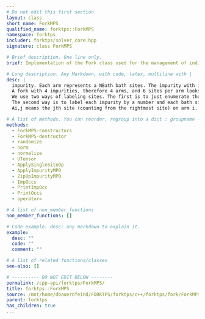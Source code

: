 ```yaml
---
# Do not edit this first section
layout: class
short_name: ForkMPS
qualified_name: forktps::ForkMPS
namespace: forktps
includer: forktps/solver_core.hpp
signature: class ForkMPS

# Brief description. One line only.
brief: Implementation of the Fork class used for the management of indices for the forktps. A Fork consists of several impurity sites with an arm attached to each

# Long description. Any Markdown, with code, latex, multiline with |
desc: |
  impurity. Each arm represents a NBath bath sites. The impurity with its arm makes up a chain. Each chain is then connected to the next (and or previous) chain only via connections over the impurity.
  A fork with 4 impurities, therefore 4 arms, and 6 sites per arm looks like: O -- o -- o -- o -- o -- o -- o | O -- o -- o -- o -- o -- o -- o | O -- o -- o -- o -- o -- o -- o | O -- o -- o -- o -- o -- o -- o
  We use two ways of labeling sites. The first is to just enumerate them: 1 -- 2 -- 3 -- 4 -- 5 -- 6 -- 7 | 8 -- 9 -- 10-- 11-- 12-- 13-- 14 | 15-- 16-- 17-- 18-- 19-- 20-- 21 | 22-- 23-- 24-- 25-- 26-- 27-- 28
  The second way is to label each impurity by a number and each bath site by its arm and an additional bath index. It is convention to start counting the sites of each arm starting from the right, i.e.: away from the impurity: I1 -- A1,6 -- A1,5 -- A1,4 -- A1,3 -- A1,2 -- A1,1 | I2 -- A2,6 -- A2,5 -- A2,4 -- A2,3 -- A2,2 -- A2,1 | I3 -- A3,6 -- A3,5 -- A3,4 -- A3,3 -- A3,2 -- A3,1 | I4 -- A4,6 -- A4,5 -- A4,4 -- A4,3 -- A4,2 -- A4,1
  Ai,j means the jth site (counting from the rightmost site) on arm i. The purpose of the fork class is mostly to translate between these 2 ways of labeling sites.

# A list of methods. You can reorder, regroup into a dict : groupname -> list
methods:
  - ForkMPS-constructors
  - ForkMPS-destructor
  - randomize
  - norm
  - normalize
  - UTensor
  - ApplySingleSiteOp
  - ApplyImpurityMPO
  - ZipUpImpurityMPO
  - ImpOccs
  - PrintImpOcc
  - PrintOccs
  - operator=

# A list of non_member_functions
non_member_functions: []

# Code example. desc: any markdown to explain it.
example:
  desc: ""
  code: ""
  comment: ""

# A list of related functions/classes
see-also: []

# ---------- DO NOT EDIT BELOW --------
permalink: /cpp-api/forktps/ForkMPS/
title: forktps::ForkMPS
source: /mnt/home/dbauernfeind/FORKTPS/forktps/c++/forktps/fork/ForkMPS.hpp
parent: forktps
has_children: true
...
```


